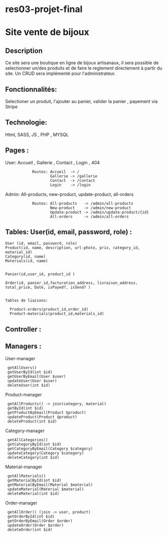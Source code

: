 # res03-projet-final


# Site vente de bijoux

## Description

Ce site sera une boutique en ligne de bijoux artisanaux, il sera possible de selectionner un/des produits et de faire le reglement directement à partir du site.
Un CRUD sera implémenté pour l'administrateur.

## Fonctionnalités:

 Selectioner un produit, l'ajouter au panier, valider la panier , payement via Stripe





## Technologie: 

 Html, SASS, JS , PHP , MYSQL

## Pages :
 User: Accueil , Gallerie , Contact , Login  , 404
          
                Routes: Accueil  -> /
                        Gallerie -> /gallerie
                        Contact  -> /contact
                        Login    -> /login
                
  Admin: All-products, new-product, update-product, all-orders
          
                Routes: All-products   -> /admin/all-products
                        New-product    -> /admin/new-product
                        Update-product -> /admin/update-product/{id}
                        All-orders     -> /admin/all-orders
          

## Tables: User(id, email, password, role) :

    User (id, email, password, role)
    Product(id, name, description, url-photo, prix, category_id, material_id)
    Category(id, name)
    Materials(id, name)
    
    
    Panier(id,user_id, product_id )
    
    Order(id, panier_id,facturation_address, livraison_address, total_price, Date, isPayed?, isSend? )
         
         
    Tables de liaisons: 

      Product-orders(product_id,order_id)
      Product-materials(product_id,materials_id)
    
## Controller :


## Managers :
   User-manager
   
     getAllUsers() 
     getUserById(int $id)
     getUserByEmail(User $user)
     updateUser(User $user)
     deleteUser(int $id)
     
   Product-manager
   
     getAllProducts() -> join(category, material)
     getById(int $id)
     getProductByEmail(Product $product)
     updateProduct(Product $product)
     deleteProduct(int $id)
     
   Category-manager
   
     getAllCategories()
     getCategoryById(int $id)
     getCategoryByEmail(Category $category)
     updateCategory(Category $category)
     deleteCategory(int $id)
     
   Material-manager
     
     getAllMaterials()
     getMaterialById(int $id)
     getMaterialByEmail(Material $material)
     updateMaterial(Material $material)
     deleteMaterial(int $id)
     
   Order-manager
   
     getAllOrder() (join -> user, product) 
     getOrderById(int $id)
     getOrderByEmail(Order $order)
     updateOrder(Order $order)
     deleteOrder(int $id)
     
                 
                      
